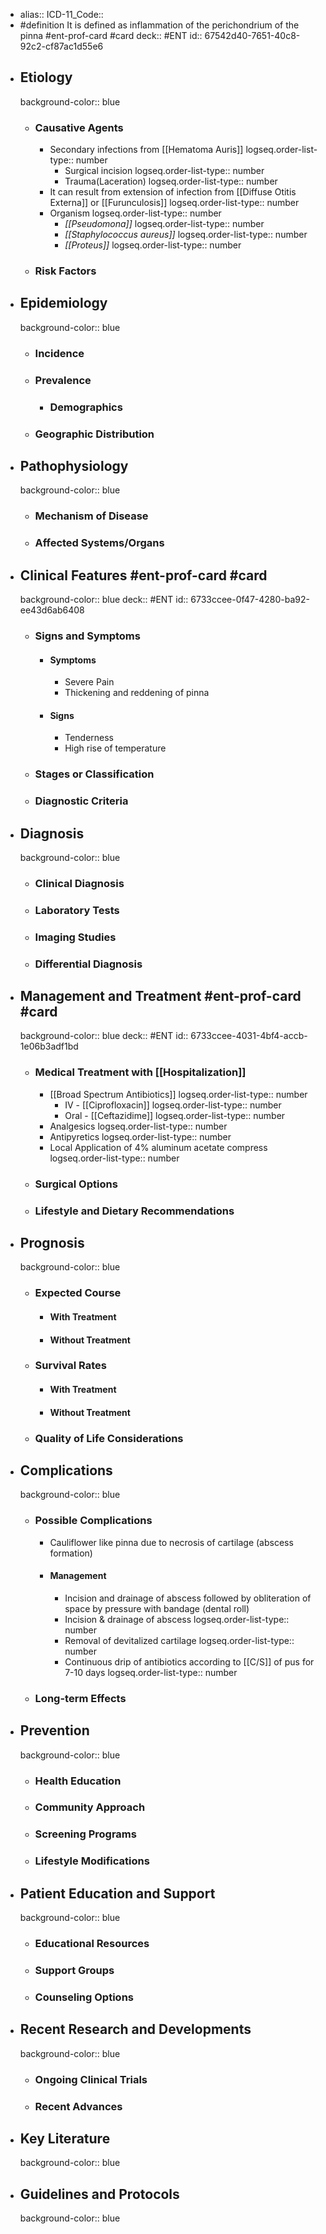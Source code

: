 - alias::
  ICD-11_Code::
- #definition It is defined as inflammation of the perichondrium of the pinna #ent-prof-card #card
  deck:: #ENT
  id:: 67542d40-7651-40c8-92c2-cf87ac1d55e6
- ## Etiology
  background-color:: blue
	- ### Causative Agents
		- Secondary infections from [[Hematoma Auris]]
		  logseq.order-list-type:: number
			- Surgical incision
			  logseq.order-list-type:: number
			- Trauma(Laceration)
			  logseq.order-list-type:: number
		- It can result from extension of infection from [[Diffuse Otitis Externa]] or [[Furunculosis]]
		  logseq.order-list-type:: number
		- Organism
		  logseq.order-list-type:: number
			- _[[Pseudomona]]_
			  logseq.order-list-type:: number
			- _[[Staphylococcus aureus]]_
			  logseq.order-list-type:: number
			- _[[Proteus]]_
			  logseq.order-list-type:: number
	- ### Risk Factors
- ## Epidemiology
  background-color:: blue
	- ### Incidence
	- ### Prevalence
		- ### Demographics
	- ### Geographic Distribution
- ## Pathophysiology
  background-color:: blue
	- ### Mechanism of Disease
	- ### Affected Systems/Organs
- ## Clinical Features #ent-prof-card #card
  background-color:: blue
  deck:: #ENT
  id:: 6733ccee-0f47-4280-ba92-ee43d6ab6408
	- ### Signs and Symptoms
		- #### Symptoms
			- Severe Pain
			- Thickening and reddening of pinna
		- #### Signs
			- Tenderness
			- High rise of temperature
	- ### Stages or Classification
	- ### Diagnostic Criteria
- ## Diagnosis
  background-color:: blue
	- ### Clinical Diagnosis
	- ### Laboratory Tests
	- ### Imaging Studies
	- ### Differential Diagnosis
- ## Management and Treatment #ent-prof-card #card
  background-color:: blue
  deck:: #ENT
  id:: 6733ccee-4031-4bf4-accb-1e06b3adf1bd
	- ### Medical Treatment with [[Hospitalization]]
		- [[Broad Spectrum Antibiotics]]
		  logseq.order-list-type:: number
			- IV - [[Ciprofloxacin]]
			  logseq.order-list-type:: number
			- Oral - [[Ceftazidime]]
			  logseq.order-list-type:: number
		- Analgesics
		  logseq.order-list-type:: number
		- Antipyretics
		  logseq.order-list-type:: number
		- Local Application of 4% aluminum acetate compress
		  logseq.order-list-type:: number
	- ### Surgical Options
	- ### Lifestyle and Dietary Recommendations
- ## Prognosis
  background-color:: blue
	- ### Expected Course
		- #### With Treatment
		- #### Without Treatment
	- ### Survival Rates
		- #### With Treatment
		- #### Without Treatment
	- ### Quality of Life Considerations
- ## Complications
  background-color:: blue
	- ### Possible Complications
		- Cauliflower like pinna due to necrosis of cartilage (abscess formation)
		- #### Management
			- Incision and drainage of abscess followed by obliteration of space by pressure with bandage (dental roll)
			- Incision & drainage of abscess
			  logseq.order-list-type:: number
			- Removal of devitalized cartilage
			  logseq.order-list-type:: number
			- Continuous drip of antibiotics according to [[C/S]] of pus for 7-10 days
			  logseq.order-list-type:: number
	- ### Long-term Effects
- ## Prevention
  background-color:: blue
	- ### Health Education
	- ### Community Approach
	- ### Screening Programs
	- ### Lifestyle Modifications
- ## Patient Education and Support
  background-color:: blue
	- ### Educational Resources
	- ### Support Groups
	- ### Counseling Options
- ## Recent Research and Developments
  background-color:: blue
	- ### Ongoing Clinical Trials
	- ### Recent Advances
- ## Key Literature
  background-color:: blue
- ## Guidelines and Protocols
  background-color:: blue